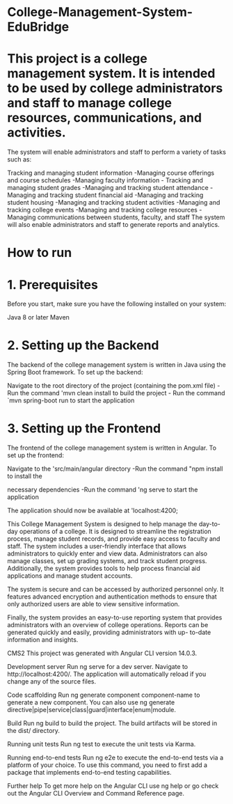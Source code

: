 # College-Management-System-EduBridge

# This project is a college management system. It is intended to be used by college administrators and staff to manage college resources, communications, and activities.
The system will enable administrators and staff to perform a variety of tasks such as:

Tracking and managing student information -Managing course offerings and course schedules -Managing faculty information - Tracking and managing student grades -Managing and tracking student attendance -Managing and tracking student financial aid -Managing and tracking student housing -Managing and tracking student activities -Managing and tracking college events -Managing and tracking college resources -Managing communications between students, faculty, and staff The system will also enable administrators and staff to generate reports and analytics.
# How to run
# 1. Prerequisites
Before you start, make sure you have the following installed on your system:

Java 8 or later
Maven
# 2. Setting up the Backend
The backend of the college management system is written in Java using the Spring Boot framework. To set up the backend:

Navigate to the root directory of the project (containing the pom.xml file) -Run the command 'mvn clean install to build the project - Run the command `mvn spring-boot run to start the application
# 3. Setting up the Frontend
The frontend of the college management system is written in Angular. To set up the frontend:

Navigate to the 'src/main/angular directory
-Run the command "npm install to install the

necessary dependencies -Run the command 'ng serve to start the application

The application should now be available at 'localhost:4200;

This College Management System is designed to help manage the day-to-day operations of a college. It is designed to streamline the registration process, manage student records, and provide easy access to faculty and staff.
The system includes a user-friendly interface that allows administrators to quickly enter and view data. Administrators can also manage classes, set up grading systems, and track student progress. Additionally, the system provides tools to help process financial aid applications and manage student accounts.

The system is secure and can be accessed by authorized personnel only. It features advanced encryption and authentication methods to ensure that only authorized users are able to view sensitive information.

Finally, the system provides an easy-to-use reporting system that provides administrators with an overview of college operations. Reports can be generated quickly and easily, providing administrators with up- to-date information and insights.

CMS2
This project was generated with Angular CLI version 14.0.3.

Development server
Run ng serve for a dev server. Navigate to http://localhost:4200/. The application will automatically reload if you change any of the source files.

Code scaffolding
Run ng generate component component-name to generate a new component. You can also use ng generate directive|pipe|service|class|guard|interface|enum|module.

Build
Run ng build to build the project. The build artifacts will be stored in the dist/ directory.

Running unit tests
Run ng test to execute the unit tests via Karma.

Running end-to-end tests
Run ng e2e to execute the end-to-end tests via a platform of your choice. To use this command, you need to first add a package that implements end-to-end testing capabilities.

Further help
To get more help on the Angular CLI use ng help or go check out the Angular CLI Overview and Command Reference page.
